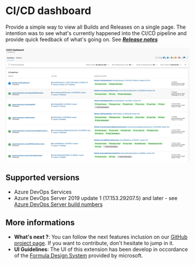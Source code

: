 # CI/CD dashboard

Provide a simple way to view all Builds and Releases on a single page.
The intention was to see what's currently happened into the CI/CD pipeline and provide quick feedback of what's going on. See ***[Release notes](https://github.com/expertasolutions/VstsDashboard/releases)***

![CICD_Screencapture](screenshots/CI_CD_Dashboard.png)

## Supported versions
- Azure DevOps Services
- Azure DevOps Server 2019 update 1 (17.153.29207.5) and later - see [Azure DevOps Server build numbers](https://docs.microsoft.com/en-us/azure/devops/release-notes/features-timeline#server-build-numbers)

## More informations
- **What's next ?**: You can follow the next features inclusion on our [GitHub project page](https://github.com/expertasolutions/VstsDashboard/issues). If you want to contribute, don't hesitate to jump in it.
- **UI Guidelines**: The UI of this extension has been develop in occordance of the [Formula Design System](https://developer.microsoft.com/en-ca/azure-devops) provided by microsoft.